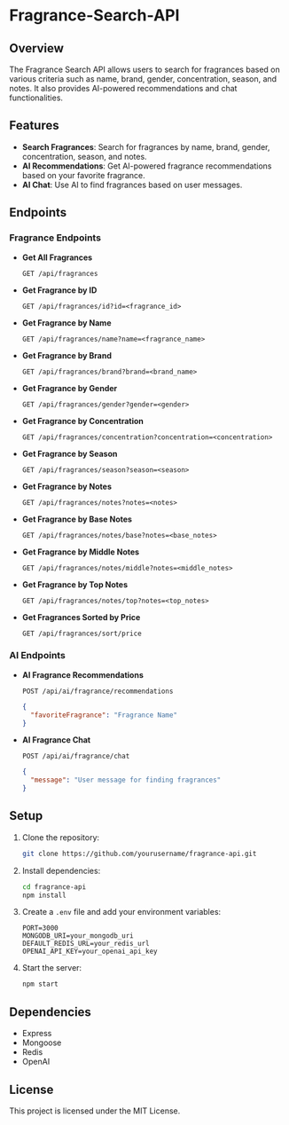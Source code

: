 # Fragrance-Search-API

## Overview

The Fragrance Search API allows users to search for fragrances based on various criteria such as name, brand, gender, concentration, season, and notes. It also provides AI-powered recommendations and chat functionalities.

## Features

- **Search Fragrances**: Search for fragrances by name, brand, gender, concentration, season, and notes.
- **AI Recommendations**: Get AI-powered fragrance recommendations based on your favorite fragrance.
- **AI Chat**: Use AI to find fragrances based on user messages.

## Endpoints

### Fragrance Endpoints

- **Get All Fragrances**
  ```http
  GET /api/fragrances
  ```
- **Get Fragrance by ID**
  ```http
  GET /api/fragrances/id?id=<fragrance_id>
  ```
- **Get Fragrance by Name**
  ```http
  GET /api/fragrances/name?name=<fragrance_name>
  ```
- **Get Fragrance by Brand**
  ```http
  GET /api/fragrances/brand?brand=<brand_name>
  ```
- **Get Fragrance by Gender**
  ```http
  GET /api/fragrances/gender?gender=<gender>
  ```
- **Get Fragrance by Concentration**
  ```http
  GET /api/fragrances/concentration?concentration=<concentration>
  ```
- **Get Fragrance by Season**
  ```http
  GET /api/fragrances/season?season=<season>
  ```
- **Get Fragrance by Notes**
  ```http
  GET /api/fragrances/notes?notes=<notes>
  ```
- **Get Fragrance by Base Notes**
  ```http
  GET /api/fragrances/notes/base?notes=<base_notes>
  ```
- **Get Fragrance by Middle Notes**
  ```http
  GET /api/fragrances/notes/middle?notes=<middle_notes>
  ```
- **Get Fragrance by Top Notes**
  ```http
  GET /api/fragrances/notes/top?notes=<top_notes>
  ```
- **Get Fragrances Sorted by Price**
  ```http
  GET /api/fragrances/sort/price
  ```

### AI Endpoints

- **AI Fragrance Recommendations**
  ```http
  POST /api/ai/fragrance/recommendations
  ```
  ```json
  {
    "favoriteFragrance": "Fragrance Name"
  }
  ```
- **AI Fragrance Chat**
  ```http
  POST /api/ai/fragrance/chat
  ```
  ```json
  {
    "message": "User message for finding fragrances"
  }
  ```

## Setup

1. Clone the repository:
   ```bash
   git clone https://github.com/yourusername/fragrance-api.git
   ```
2. Install dependencies:
   ```bash
   cd fragrance-api
   npm install
   ```
3. Create a `.env` file and add your environment variables:
   ```env
   PORT=3000
   MONGODB_URI=your_mongodb_uri
   DEFAULT_REDIS_URL=your_redis_url
   OPENAI_API_KEY=your_openai_api_key
   ```
4. Start the server:
   ```bash
   npm start
   ```

## Dependencies

- Express
- Mongoose
- Redis
- OpenAI

## License

This project is licensed under the MIT License.
